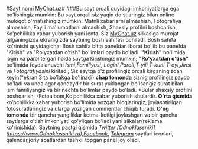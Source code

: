 #Sayt nomi MyChat.uz#
###Bu sayt orqali quyidagi imkoniyatlarga ega bo'lishingiz mumkin:
Bu sayt orqali siz yaqin do'stlaringiz bilan online muloqot o'rnatishingiz mumkin.
Matnli xabarlarni almashish,
Fotografiya almashish,
Faylli ma'lumotlarni almashish,
Shaxsiy profilni boshqarish,
Ko’pchilikka xabar yuborish yani lenta.
Siz [MyChat.uz](https://mychatcom.herokuapp.com/) silkasiga murojat qilganingizda
ekranigizda saytning bosh sahifasi ochiladi.
Bosh sahifa ko'rinishi quyidagicha:
Bosh sahifa bitta paneldan iborat bo'lib bu panelda "Kirish" va
 "Ro'yxatdan o'tish" bo'limlari paydo bo'ladi.
__"Kirish"__ bo'limida login va parol tergan holda saytga kirishingiz mumkin;
__"Ro'yxatdan o'tish"__ bo'limida  foydalanuvchi _Ismi_,_Familiyasi_,
  _Logini_,_Paroli_,_T-yili_,_T-kuni_,_T-oyi_,_Jinsi_ va
   _Fotografiyasini_ kiritadi;
Siz saytga o'z profilingiz orqali kirganingizdan keyin(*ekran 3 ta bo'lakga bo'linadi)    __chap tomonda__      siznig
profilingiz paydo bo'ladi va unda agar qandaydir bir surat yuklangan bo'lsangiz   surat bilan ism familiyangiz va bir nechta bo'limlar paydo bo'ladi.
*Bular shaxsiy profilni boshqarish,
-Fotoalbom,Ko’pchilikka xabar yuborish shulardir.
__O'rta qismida__ ko’pchilikka xabar yuborish bo'limida yozgan bloglaringiz, joylashtirilgan
fotosuratlaringiz va ularga yozilgan commentlar chiqib turadi.
__O'ng tomonda__ bir qancha yangiliklar ketma-ketligi joylashgan va bir qancha saytlarga
 o'tish imkoniyati qo'yilgan bo'ladi yani silkalar(reklama ko'rinishida).
Saytning pastgi qismida _[Twitter](https://www.Twitter.com)_,_[Odnoklassniki]
(https://www.Odnoklassniki.ru)_,_[Facebook](https://www.Facebook.com)_,
_[Telegram](https://telegram.com)_ saytlari iconlari,
qalendar,joriy soatlardan tashkil topgan panel joy oladi.



